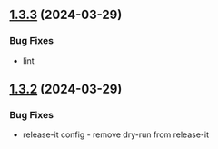 

## [1.3.3](https://github.com/wizbii/strapi-algolia/compare/v1.3.2...v1.3.3) (2024-03-29)


### Bug Fixes

 - lint

## [1.3.2](https://github.com/wizbii/strapi-algolia/compare/v1.3.1...v1.3.2) (2024-03-29)


### Bug Fixes

 - release-it config - remove dry-run from release-it
